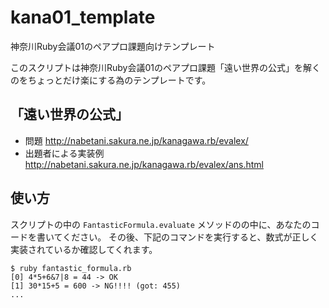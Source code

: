 # kana01_template
神奈川Ruby会議01のペアプロ課題向けテンプレート

このスクリプトは神奈川Ruby会議01のペアプロ課題「遠い世界の公式」を解くのをちょっとだけ楽にする為のテンプレートです。

## 「遠い世界の公式」

* 問題 http://nabetani.sakura.ne.jp/kanagawa.rb/evalex/
* 出題者による実装例 http://nabetani.sakura.ne.jp/kanagawa.rb/evalex/ans.html

## 使い方

スクリプトの中の ```FantasticFormula.evaluate``` メソッドのの中に、あなたのコードを書いてください。
その後、下記のコマンドを実行すると、数式が正しく実装されているか確認してくれます。

```console
$ ruby fantastic_formula.rb
[0] 4*5+6&7|8 = 44 -> OK
[1] 30*15+5 = 600 -> NG!!!! (got: 455)
...
```
